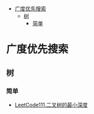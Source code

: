 <!-- TOC -->

- [广度优先搜索](#广度优先搜索)
  - [树](#树)
    - [简单](#简单)

<!-- /TOC -->
# 广度优先搜索
## 树
### 简单
- [LeetCode111.二叉树的最小深度](https://leetcode-cn.com/problems/minimum-depth-of-binary-tree/)
